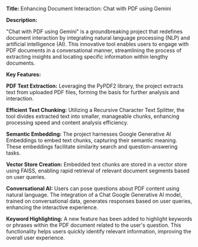 **Title:** Enhancing Document Interaction: Chat with PDF using Gemini

**Description:**

"Chat with PDF using Gemini" is a groundbreaking project that redefines document interaction by integrating natural language processing (NLP) and artificial intelligence (AI). This innovative tool enables users to engage with PDF documents in a conversational manner, streamlining the process of extracting insights and locating specific information within lengthy documents.

**Key Features:**

**PDF Text Extraction:** Leveraging the PyPDF2 library, the project extracts text from uploaded PDF files, forming the basis for further analysis and interaction.

**Efficient Text Chunking:** Utilizing a Recursive Character Text Splitter, the tool divides extracted text into smaller, manageable chunks, enhancing processing speed and content analysis efficiency.

**Semantic Embedding:** The project harnesses Google Generative AI Embeddings to embed text chunks, capturing their semantic meaning. These embeddings facilitate similarity search and question-answering tasks.

**Vector Store Creation:** Embedded text chunks are stored in a vector store using FAISS, enabling rapid retrieval of relevant document segments based on user queries.

**Conversational AI:** Users can pose questions about PDF content using natural language. The integration of a Chat Google Generative AI model, trained on conversational data, generates responses based on user queries, enhancing the interactive experience.

**Keyword Highlighting:** A new feature has been added to highlight keywords or phrases within the PDF document related to the user's question. This functionality helps users quickly identify relevant information, improving the overall user experience.
